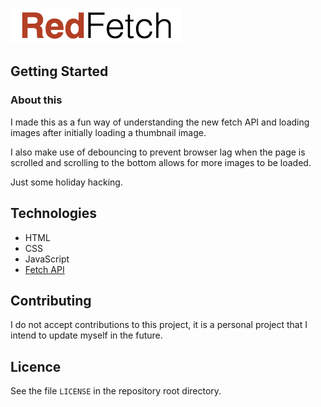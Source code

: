 ![RedFetch Logo](/images/redfetch.png "RedFetch Logo")

## Getting Started

### About this
I made this as a fun way of understanding the new fetch API and loading images after initially loading a thumbnail image. 

I also make use of debouncing to prevent browser lag when the page is scrolled and scrolling to the bottom allows for more images to be loaded.

Just some holiday hacking.

## Technologies
* HTML
* CSS
* JavaScript
* [Fetch API](https://developer.mozilla.org/en/docs/Web/API/Fetch_API)

## Contributing
I do not accept contributions to this project, it is a personal project that I intend to update myself in the future.

## Licence
See the file `LICENSE` in the repository root directory.